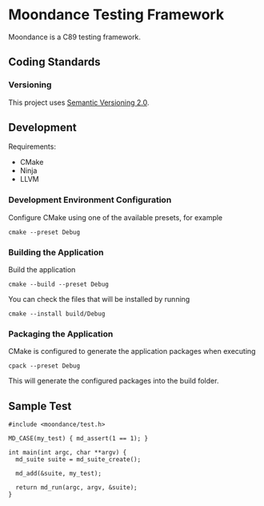 # Moondance Testing Framework

Moondance is a C89 testing framework.

## Coding Standards

### Versioning

This project uses [Semantic Versioning 2.0](https://semver.org/spec/v2.0.0.html).

## Development

Requirements:

* CMake
* Ninja
* LLVM

### Development Environment Configuration

Configure CMake using one of the available presets, for example

```
cmake --preset Debug
```

### Building the Application

Build the application

```
cmake --build --preset Debug
```

You can check the files that will be installed by running

```
cmake --install build/Debug
```

### Packaging the Application

CMake is configured to generate the application packages when executing

```
cpack --preset Debug
```

This will generate the configured packages into the build folder.

## Sample Test

```
#include <moondance/test.h>

MD_CASE(my_test) { md_assert(1 == 1); }

int main(int argc, char **argv) {
  md_suite suite = md_suite_create();

  md_add(&suite, my_test);

  return md_run(argc, argv, &suite);
}
```
